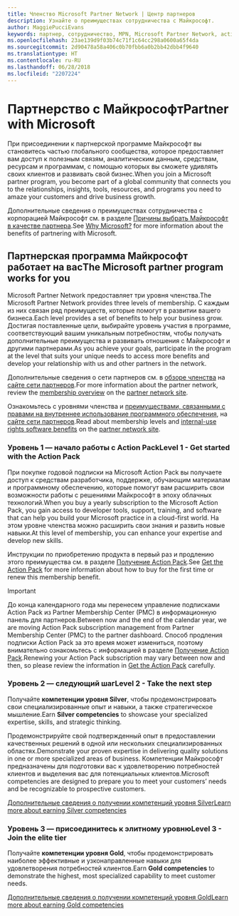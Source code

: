 ```yaml
---
title: Членство Microsoft Partner Network | Центр партнеров
description: Узнайте о преимуществах сотрудничества с Майкрософт.
author: MaggiePucciEvans
keywords: партнер, сотрудничество, MPN, Microsoft Partner Network, action pack, MAPS, подписка action pack, преимущества, преимущества MPN, членство, silver, gold, компетенции
ms.openlocfilehash: 23ae139d9f03b74c71f1c64cc298a0600a65f4da
ms.sourcegitcommit: 2d90478a58a406c0b70fbb6a0b2bb42dbb4f9640
ms.translationtype: HT
ms.contentlocale: ru-RU
ms.lasthandoff: 06/28/2018
ms.locfileid: "2207224"
---
```

# <a name="partner-with-microsoft"></a><span data-ttu-id="9301f-104">Партнерство с Майкрософт</span><span class="sxs-lookup"><span data-stu-id="9301f-104">Partner with Microsoft</span></span>

<span data-ttu-id="9301f-105">При присоединении к партнерской программе Майкрософт вы становитесь частью глобального сообщества, которое предоставляет вам доступ к полезным связям, аналитическим данным, средствам, ресурсам и программам, с помощью которых вы сможете удивлять своих клиентов и развивать свой бизнес.</span><span class="sxs-lookup"><span data-stu-id="9301f-105">When you join a Microsoft partner program, you become part of a global community that connects you to the relationships, insights, tools, resources, and programs you need to amaze your customers and drive business growth.</span></span> 

<span data-ttu-id="9301f-106">Дополнительные сведения о преимуществах сотрудничества с корпорацией Майкрософт см. в разделе [Причины выбрать Майкрософт в качестве партнера](https://partner.microsoft.com/business-opportunities/why-microsoft).</span><span class="sxs-lookup"><span data-stu-id="9301f-106">See [Why Microsoft?](https://partner.microsoft.com/business-opportunities/why-microsoft) for more information about the benefits of partnering with Microsoft.</span></span> 


## <a name="the-microsoft-partner-program-works-for-you"></a><span data-ttu-id="9301f-107">Партнерская программа Майкрософт работает на вас</span><span class="sxs-lookup"><span data-stu-id="9301f-107">The Microsoft partner program works for you</span></span>

<span data-ttu-id="9301f-108">Microsoft Partner Network предоставляет три уровня членства.</span><span class="sxs-lookup"><span data-stu-id="9301f-108">The Microsoft Partner Network provides three levels of membership.</span></span> <span data-ttu-id="9301f-109">С каждым из них связан ряд преимуществ, которые помогут в развитии вашего бизнеса.</span><span class="sxs-lookup"><span data-stu-id="9301f-109">Each level provides a set of benefits to help your business grow.</span></span> <span data-ttu-id="9301f-110">Достигая поставленные цели, выбирайте уровень участия в программе, соответствующий вашим уникальным потребностям, чтобы получать дополнительные преимущества и развивать отношения с Майкрософт и другими партнерами.</span><span class="sxs-lookup"><span data-stu-id="9301f-110">As you achieve your goals, participate in the program at the level that suits your unique needs to access more benefits and develop your relationship with us and other partners in the network.</span></span> 

<span data-ttu-id="9301f-111">Дополнительные сведения о сети партнеров см. в [обзоре членства](https://partner.microsoft.com/membership) на [сайте сети партнеров](https://partner.microsoft.com).</span><span class="sxs-lookup"><span data-stu-id="9301f-111">For more information about the partner network, review the [membership overview](https://partner.microsoft.com/membership) on the [partner network site](https://partner.microsoft.com).</span></span> 

<span data-ttu-id="9301f-112">Ознакомьтесь с уровнями членства и [преимуществами, связанными с правами на внутреннее использование программного обеспечения](https://partner.microsoft.com/membership/internal-use-software), на [сайте сети партнеров](https://partner.microsoft.com).</span><span class="sxs-lookup"><span data-stu-id="9301f-112">Read about membership levels and [internal-use rights software benefits](https://partner.microsoft.com/membership/internal-use-software) on the [partner network site](https://partner.microsoft.com).</span></span> 

### <a name="level-1---get-started-with-the-action-pack"></a><span data-ttu-id="9301f-113">Уровень 1 — начало работы с Action Pack</span><span class="sxs-lookup"><span data-stu-id="9301f-113">Level 1 - Get started with the Action Pack</span></span> 

<span data-ttu-id="9301f-114">При покупке годовой подписки на Microsoft Action Pack вы получаете доступ к средствам разработчика, поддержке, обучающим материалам и программному обеспечению, которые помогут вам расширить свои возможности работы с решениями Майкрософт в эпоху облачных технологий.</span><span class="sxs-lookup"><span data-stu-id="9301f-114">When you buy a yearly subscription to the Microsoft Action Pack, you gain access to developer tools, support, training, and software that can help you build your Microsoft practice in a cloud-first world.</span></span> <span data-ttu-id="9301f-115">На этом уровне членства можно расширить свои знания и развить новые навыки.</span><span class="sxs-lookup"><span data-stu-id="9301f-115">At this level of membership, you can enhance your expertise and develop new skills.</span></span>

<span data-ttu-id="9301f-116">Инструкции по приобретению продукта в первый раз и продлению этого преимущества см. в разделе [Получение Action Pack](mpn-get-action-pack.md).</span><span class="sxs-lookup"><span data-stu-id="9301f-116">See [Get the Action Pack](mpn-get-action-pack.md) for more information about how to buy for the first time or renew this membership benefit.</span></span>  

>[!IMPORTANT]
><span data-ttu-id="9301f-117">До конца календарного года мы перенесем управление подписками Action Pack из Partner Membership Center (PMC) в информационную панель для партнеров.</span><span class="sxs-lookup"><span data-stu-id="9301f-117">Between now and the end of the calendar year, we are moving Action Pack subscription management from Partner Membership Center (PMC) to the partner dashboard.</span></span> <span data-ttu-id="9301f-118">Способ продления подписки Action Pack за это время может измениться, поэтому внимательно ознакомьтесь с информацией в разделе [Получение Action Pack](mpn-get-action-pack.md).</span><span class="sxs-lookup"><span data-stu-id="9301f-118">Renewing your Action Pack subscription may vary between now and then, so please review the information in [Get the Action Pack](mpn-get-action-pack.md) carefully.</span></span>  


### <a name="level-2---take-the-next-step"></a><span data-ttu-id="9301f-119">Уровень 2 — следующий шаг</span><span class="sxs-lookup"><span data-stu-id="9301f-119">Level 2 - Take the next step</span></span>

<span data-ttu-id="9301f-120">Получайте **компетенции уровня Silver**, чтобы продемонстрировать свои специализированные опыт и навыки, а также стратегическое мышление.</span><span class="sxs-lookup"><span data-stu-id="9301f-120">Earn **Silver competencies** to showcase your specialized expertise, skills, and strategic thinking.</span></span> 
    
<span data-ttu-id="9301f-121">Продемонстрируйте свой подтвержденный опыт в предоставлении качественных решений в одной или нескольких специализированных областях.</span><span class="sxs-lookup"><span data-stu-id="9301f-121">Demonstrate your proven expertise in delivering quality solutions in one or more specialized areas of business.</span></span> <span data-ttu-id="9301f-122">Компетенции Майкрософт предназначены для подготовки вас к удовлетворению потребностей клиентов и выделения вас для потенциальных клиентов.</span><span class="sxs-lookup"><span data-stu-id="9301f-122">Microsoft competencies are designed to prepare you to meet your customers’ needs and be recognizable to prospective customers.</span></span> 

[<span data-ttu-id="9301f-123">Дополнительные сведения о получении компетенций уровня Silver</span><span class="sxs-lookup"><span data-stu-id="9301f-123">Learn more about earning Silver competencies</span></span>](https://partner.microsoft.com/membership/competencies)


### <a name="level-3---join-the-elite-tier"></a><span data-ttu-id="9301f-124">Уровень 3 — присоединитесь к элитному уровню</span><span class="sxs-lookup"><span data-stu-id="9301f-124">Level 3 - Join the elite tier</span></span>

<span data-ttu-id="9301f-125">Получайте **компетенции уровня Gold**, чтобы продемонстрировать наиболее эффективные и узконаправленные навыки для удовлетворения потребностей клиентов.</span><span class="sxs-lookup"><span data-stu-id="9301f-125">Earn **Gold competencies** to demonstrate the highest, most specialized capability to meet customer needs.</span></span> 

[<span data-ttu-id="9301f-126">Дополнительные сведения о получении компетенций уровня Gold</span><span class="sxs-lookup"><span data-stu-id="9301f-126">Learn more about earning Gold competencies</span></span>](https://partner.microsoft.com/membership/competencies)

